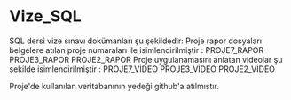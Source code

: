 # Vize_SQL
SQL dersi vize sınavı dokümanları şu şekildedir:
  Proje rapor dosyaları belgelere atılan proje numaraları ile isimlendirilmiştir :
      PROJE7_RAPOR
      PROJE3_RAPOR
      PROJE2_RAPOR
  Proje uygulanamasını anlatan videolar şu şekilde isimlendirilmiştir : 
      PROJE7_VİDEO
      PROJE3_VİDEO
      PROJE2_VİDEO

Proje'de kullanılan veritabanının yedeği github'a atılmıştır.
